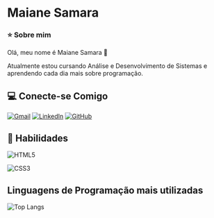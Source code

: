 # Maiane Samara

### ⭐ Sobre mim

Olá, meu nome é Maiane Samara 👋

Atualmente estou cursando Análise e Desenvolvimento de Sistemas e aprendendo cada dia mais sobre programação.


## 💻 Conecte-se Comigo
[![Gmail](https://img.shields.io/badge/Gmail-333333?style=for-the-badge&logo=gmail&logoColor=red)](mailto:maianesamara@gmail.com)
[![LinkedIn](https://img.shields.io/badge/LinkedIn-0077B5?style=for-the-badge&logo=linkedin&logoColor=white)](https://www.linkedin.com/in/maianesamara/)
[![GitHub](https://img.shields.io/badge/GitHub-100000?style=for-the-badge&logo=github&logoColor=white)](https://github.com/maianesamara)

## 🚀 Habilidades
![HTML5](https://img.shields.io/badge/HTML5-E34F26?style=for-the-badge&logo=html5&logoColor=white)

![CSS3](https://img.shields.io/badge/CSS3-1572B6?style=for-the-badge&logo=css3&logoColor=white)

## Linguagens de Programação mais utilizadas

![Top Langs](https://github-readme-stats-git-masterrstaa-rickstaa.vercel.app/api/top-langs/?username=MaianeSamara&bg_color=000&border_color=30A3DC&title_color=E94D5F&text_color=FFF)
